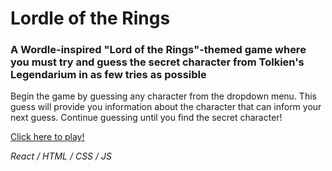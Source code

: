# Lordle of the Rings
### A Wordle-inspired "Lord of the Rings"-themed game where you must try and guess the secret character from Tolkien's Legendarium in as few tries as possible

Begin the game by guessing any character from the dropdown menu. This guess will provide you information about the character that can inform your next guess. Continue guessing until you find the secret character!

[Click here to play!](https://lordleoftherings.netlify.app)

*React / HTML / CSS / JS*